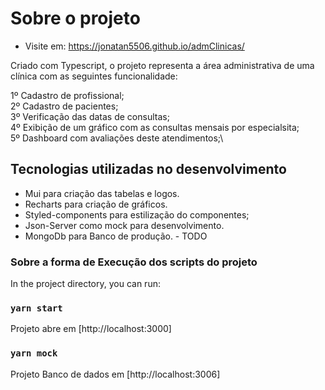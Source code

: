 # Sobre o projeto

* Visite em: <https://jonatan5506.github.io/admClinicas/>

Criado com Typescript, o projeto representa a área administrativa de uma clínica com as seguintes funcionalidade:

1º Cadastro de profissional;\
2º Cadastro de pacientes;\
3º Verificação das datas de consultas;\
4º Exibição de um gráfico com as consultas mensais por especialsita;\
5º Dashboard com avaliações deste atendimentos;\

## Tecnologias utilizadas no desenvolvimento

* Mui para criação das tabelas e logos.
* Recharts para criação de gráficos.
* Styled-components para estilização do componentes;
* Json-Server como mock para desenvolvimento.
* MongoDb para Banco de produção. - TODO

### Sobre a forma de Execução dos scripts do projeto

In the project directory, you can run:

### `yarn start`

Projeto abre em [http://localhost:3000]

### `yarn mock`

Projeto Banco de dados em [http://localhost:3006]
